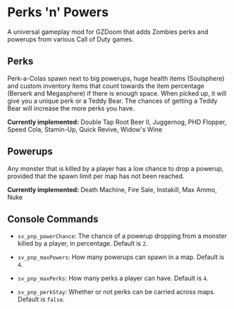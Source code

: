 # Perks 'n' Powers

A universal gameplay mod for GZDoom that adds Zombies perks and powerups from
various Call of Duty games.

## Perks

Perk-a-Colas spawn next to big powerups, huge health items (Soulsphere) and
custom inventory items that count towards the item percentage (Berserk and
Megasphere) if there is enough space. When picked up, it will give you a unique
perk or a Teddy Bear. The chances of getting a Teddy Bear will increase the more
perks you have.

**Currently implemented:** Double Tap Root Beer II, Juggernog, PHD Flopper,
Speed Cola, Stamin-Up, Quick Revive, Widow's Wine

## Powerups

Any monster that is killed by a player has a low chance to drop a powerup,
provided that the spawn limit per map has not been reached.

**Currently implemented:** Death Machine, Fire Sale, Instakill, Max Ammo, Nuke

## Console Commands

- `sv_pnp_powerChance`: The chance of a powerup dropping from a monster killed by
a player, in percentage. Default is `2`.

- `sv_pnp_maxPowers`: How many powerups can spawn in a map. Default is `4`.

- `sv_pnp_maxPerks`: How many perks a player can have. Default is `4`.

- `sv_pnp_perkStay`: Whether or not perks can be carried across maps. Default is `false`.